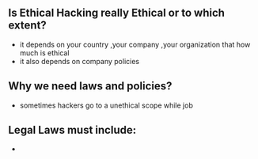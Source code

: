 ## Is Ethical Hacking really Ethical or to which extent?
- it depends on your country ,your company ,your organization that how much is ethical
- it also depends on company policies
## Why we need laws and policies?
- sometimes hackers go to a unethical scope while job 
## Legal Laws must include:
- 